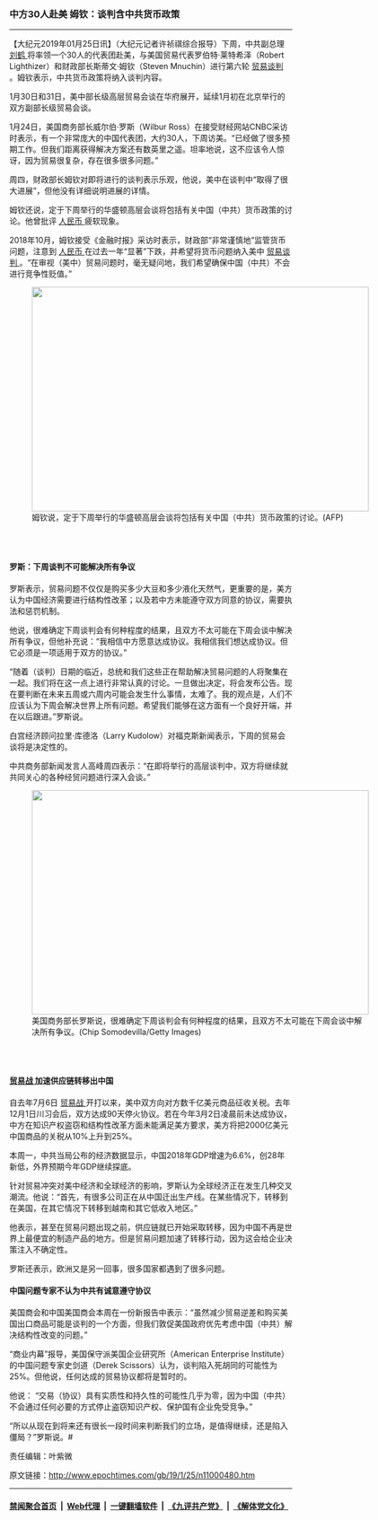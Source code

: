 ### 中方30人赴美 姆钦：谈判含中共货币政策
------------------------

<p>
 【大纪元2019年01月25日讯】（大纪元记者许祯祺综合报导）下周，中共副总理
 <a href="http://www.epochtimes.com/gb/tag/%E5%88%98%E9%B9%A4.html">
  刘鹤
 </a>
 将率领一个30人的代表团赴美，与美国贸易代表罗伯特‧莱特希泽（Robert Lighthizer）和财政部长斯蒂文‧姆钦（Steven Mnuchin）进行第六轮
 <a href="http://www.epochtimes.com/gb/tag/%E8%B4%B8%E6%98%93%E8%B0%88%E5%88%A4.html">
  贸易谈判
 </a>
 。姆钦表示，中共货币政策将纳入谈判内容。
</p>
<p>
 1月30日和31日，美中部长级高层贸易会谈在华府展开，延续1月初在北京举行的双方副部长级贸易会谈。
</p>
<p>
 1月24日，美国商务部长威尔伯‧罗斯（Wilbur Ross）在接受财经网站CNBC采访时表示，有一个非常庞大的中国代表团，大约30人，下周访美。“已经做了很多预期工作。但我们距离获得解决方案还有数英里之遥。坦率地说，这不应该令人惊讶，因为贸易很复杂，存在很多很多问题。”
</p>
<p>
 周四，财政部长姆钦对即将进行的谈判表示乐观，他说，美中在谈判中“取得了很大进展”，但他没有详细说明进展的详情。
</p>
<p>
 姆钦还说，定于下周举行的华盛顿高层会谈将包括有关中国（中共）货币政策的讨论。他曾批评
 <a href="http://www.epochtimes.com/gb/tag/%E4%BA%BA%E6%B0%91%E5%B8%81.html">
  人民币
 </a>
 疲软现象。
</p>
<p>
 2018年10月，姆钦接受《金融时报》采访时表示，财政部“非常谨慎地”监管货币问题，注意到
 <a href="http://www.epochtimes.com/gb/tag/%E4%BA%BA%E6%B0%91%E5%B8%81.html">
  人民币
 </a>
 在过去一年“显著”下跌，并希望将货币问题纳入美中
 <a href="http://www.epochtimes.com/gb/tag/%E8%B4%B8%E6%98%93%E8%B0%88%E5%88%A4.html">
  贸易谈判
 </a>
 。“在审视（美中）贸易问题时，毫无疑问地，我们希望确保中国（中共）不会进行竞争性贬值。”
</p>
<figure class="wp-caption aligncenter" id="attachment_10929036" style="width: 600px">
 <a href="http://i.epochtimes.com/assets/uploads/2018/12/8fc34e7f612079c74d3c18a7830f2bb9.jpg">
  <img alt="" class="size-large wp-image-10929036" height="400" src="http://i.epochtimes.com/assets/uploads/2018/12/8fc34e7f612079c74d3c18a7830f2bb9-600x400.jpg" width="600"/>
 </a>
 <br/><figcaption class="wp-caption-text">
  姆钦说，定于下周举行的华盛顿高层会谈将包括有关中国（中共）货币政策的讨论。(AFP)
 </figcaption><br/>
</figure><br/>
<h4>
 罗斯：下周谈判不可能解决所有争议
</h4>
<p>
 罗斯表示，贸易问题不仅仅是购买多少大豆和多少液化天然气，更重要的是，美方认为中国经济需要进行结构性改革；以及若中方未能遵守双方同意的协议，需要执法和惩罚机制。
</p>
<p>
 他说，很难确定下周谈判会有何种程度的结果，且双方不太可能在下周会谈中解决所有争议，但他补充说：“我相信中方愿意达成协议。我相信我们想达成协议。但它必须是一项适用于双方的协议。”
</p>
<p>
 “随着（谈判）日期的临近，总统和我们这些正在帮助解决贸易问题的人将聚集在一起。我们将在这一点上进行非常认真的讨论。一旦做出决定，将会发布公告。现在要判断在未来五周或六周内可能会发生什么事情，太难了。我的观点是，人们不应该认为下周会解决世界上所有问题。希望我们能够在这方面有一个良好开端，并在以后跟进。”罗斯说。
</p>
<p>
 白宫经济顾问拉里‧库德洛（Larry Kudolow）对福克斯新闻表示，下周的贸易会谈将是决定性的。
</p>
<p>
 中共商务部新闻发言人高峰周四表示：“在即将举行的高层谈判中，双方将继续就共同关心的各种经贸问题进行深入会谈。”
</p>
<figure class="wp-caption aligncenter" id="attachment_10450086" style="width: 600px">
 <a href="http://i.epochtimes.com/assets/uploads/2018/06/GettyImages-958506812.jpg">
  <img alt="" class="size-large wp-image-10450086" height="400" src="http://i.epochtimes.com/assets/uploads/2018/06/GettyImages-958506812-600x400.jpg" width="600"/>
 </a>
 <br/><figcaption class="wp-caption-text">
  美国商务部长罗斯说，很难确定下周谈判会有何种程度的结果，且双方不太可能在下周会谈中解决所有争议。(Chip Somodevilla/Getty Images)
 </figcaption><br/>
</figure><br/>
<h4>
 <a href="http://www.epochtimes.com/gb/tag/%E8%B4%B8%E6%98%93%E6%88%98.html">
  贸易战
 </a>
 加速供应链转移出中国
</h4>
<p>
 自去年7月6日
 <a href="http://www.epochtimes.com/gb/tag/%E8%B4%B8%E6%98%93%E6%88%98.html">
  贸易战
 </a>
 开打以来，美中双方向对方数千亿美元商品征收关税。去年12月1日川习会后，双方达成90天停火协议。若在今年3月2日凌晨前未达成协议，中方在知识产权盗窃和结构性改革方面未能满足美方要求，美方将把2000亿美元中国商品的关税从10%上升到25%。
</p>
<p>
 本周一，中共当局公布的经济数据显示，中国2018年GDP增速为6.6%，创28年新低，外界预期今年GDP继续探底。
</p>
<p>
 针对贸易冲突对美中经济和全球经济的影响，罗斯认为全球经济正在发生几种交叉潮流。他说：“首先，有很多公司正在从中国迁出生产线。在某些情况下，转移到在美国，在其它情况下转移到越南和其它低收入地区。”
</p>
<p>
 他表示，甚至在贸易问题出现之前，供应链就已开始采取转移，因为中国不再是世界上最便宜的制造产品的地方。但是贸易问题加速了转移行动，因为这会给企业决策注入不确定性。
</p>
<p>
 罗斯还表示，欧洲又是另一回事，很多国家都遇到了很多问题。
</p>
<h4>
 中国问题专家不认为中共有诚意遵守协议
</h4>
<p>
 美国商会和中国美国商会本周在一份新报告中表示：“虽然减少贸易逆差和购买美国出口商品可能是谈判的一个方面，但我们敦促美国政府优先考虑中国（中共）解决结构性改变的问题。”
</p>
<p>
 “商业内幕”报导，美国保守派美国企业研究所（American Enterprise Institute）的中国问题专家史剑道（Derek Scissors）认为，谈判陷入死胡同的可能性为25%。但他说，任何达成的贸易协议都将是暂时的。
</p>
<p>
 他说： “交易（协议）具有实质性和持久性的可能性几乎为零，因为中国（中共）不会通过任何必要的方式停止盗窃知识产权、保护国有企业免受竞争。”
</p>
<p>
 “所以从现在到将来还有很长一段时间来判断我们的立场，是值得继续，还是陷入僵局？”罗斯说。#
</p>
<p>
 责任编辑：叶紫微
</p>

原文链接：http://www.epochtimes.com/gb/19/1/25/n11000480.htm


------------------------
#### [禁闻聚合首页](https://github.com/gfw-breaker/banned-news/blob/master/README.md) &nbsp;|&nbsp; [Web代理](https://github.com/gfw-breaker/open-proxy/blob/master/README.md) &nbsp;|&nbsp; [一键翻墙软件](https://github.com/gfw-breaker/nogfw/blob/master/README.md) &nbsp;|&nbsp; [《九评共产党》](https://github.com/gfw-breaker/9ping.md/blob/master/README.md#九评之一评共产党是什么) &nbsp;|&nbsp; [《解体党文化》](https://github.com/gfw-breaker/jtdwh.md/blob/master/README.md#绪论)
